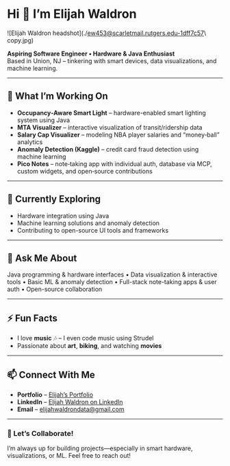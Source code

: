 # Hi 👋 I’m Elijah Waldron

![Elijah Waldron headshot](./ew453@scarletmail.rutgers.edu-1dff7c57\ copy.jpg)

**Aspiring Software Engineer • Hardware & Java Enthusiast**  
Based in Union, NJ – tinkering with smart devices, data visualizations, and machine learning.

---

## 🔭 What I’m Working On

- **Occupancy‑Aware Smart Light** – hardware-enabled smart lighting system using Java  
- **MTA Visualizer** – interactive visualization of transit/ridership data  
- **Salary Cap Visualizer** – modeling NBA player salaries and “money‑ball” analytics  
- **Anomaly Detection (Kaggle)** – credit card fraud detection using machine learning  
- **Pico Notes** – note‑taking app with individual auth, database via MCP, custom widgets, and open‑source contributions

---

## 🌱 Currently Exploring

- Hardware integration using Java  
- Machine learning solutions and anomaly detection  
- Contributing to open-source UI tools and frameworks

---

## 💬 Ask Me About

Java programming & hardware interfaces • Data visualization & interactive tools • Basic ML & anomaly detection • Full-stack note-taking apps & user auth • Open-source collaboration

---

## ⚡ Fun Facts

- I love **music** 🎶 – I even code music using Strudel  
- Passionate about **art**, **biking**, and watching **movies**

---

## 📫 Connect With Me

- **Portfolio** – [Elijah’s Portfolio](https://waldronelijahportfolio.vercel.app/)  
- **LinkedIn** – [Elijah Waldron on LinkedIn](https://www.linkedin.com/in/elijah-waldron-data)  
- **Email** – [elijahwaldrondata@gmail.com](mailto:elijahwaldrondata@gmail.com)

---

### 🚀 Let’s Collaborate!

I’m always up for building projects—especially in smart hardware, visualizations, or ML. Feel free to reach out!
